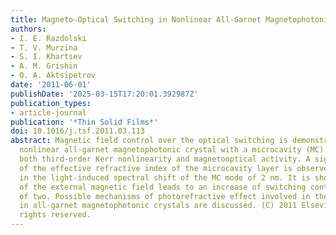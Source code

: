 ```yaml
---
title: Magneto-Optical Switching in Nonlinear All-Garnet Magnetophotonic Crystals
authors:
- I. E. Razdolski
- T. V. Murzina
- S. I. Khartsev
- A. M. Grishin
- O. A. Aktsipetrov
date: '2011-06-01'
publishDate: '2025-03-15T17:20:01.392987Z'
publication_types:
- article-journal
publication: '*Thin Solid Films*'
doi: 10.1016/j.tsf.2011.03.113
abstract: Magnetic field control over the optical switching is demonstrated for a
  nonlinear all-garnet magnetophotonic crystal with a microcavity (MC) layer possessing
  both third-order Kerr nonlinearity and magnetooptical activity. A significant enhancement
  of the effective refractive index of the microcavity layer is observed, that results
  in the light-induced spectral shift of the MC mode of 2 nm. It is shown that application
  of the external magnetic field leads to an increase of switching contrast by a factor
  of two. Possible mechanisms of photorefractive effect involved in the optical switching
  in all-garnet magnetophotonic crystals are discussed. (C) 2011 Elsevier B.V. All
  rights reserved.
---
```

